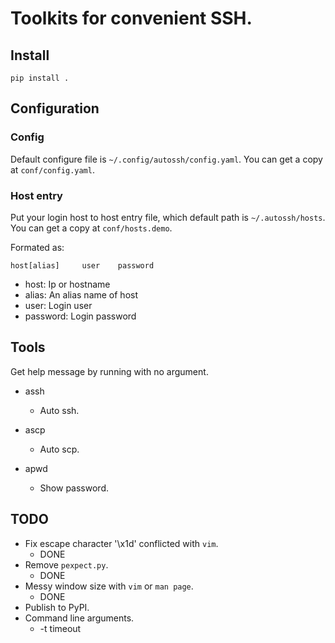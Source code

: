 Toolkits for convenient SSH.
=====================================

## Install

`pip install .`

## Configuration

### Config

Default configure file is `~/.config/autossh/config.yaml`. You can get a copy at `conf/config.yaml`.

### Host entry 
Put your login host to host entry file, which default path is `~/.autossh/hosts`. You can get a copy at `conf/hosts.demo`.

Formated as:

```
host[alias]     user    password
```

- host: Ip or hostname
- alias: An alias name of host
- user: Login user
- password: Login password

## Tools

Get help message by running with no argument.

- assh
    + Auto ssh.

- ascp
    + Auto scp.

- apwd
    + Show password.


## TODO

- Fix escape character '\x1d' conflicted with `vim`.
    + DONE
- Remove `pexpect.py`.
    + DONE
- Messy window size with `vim` or `man page`.
    + DONE
- Publish to PyPI.
- Command line arguments.
    + -t timeout
